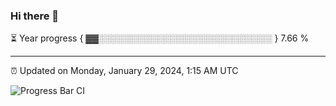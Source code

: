 ### Hi there 👋

⏳ Year progress { ▓▓░░░░░░░░░░░░░░░░░░░░░░░░░░░░ } 7.66 %

---

⏰ Updated on Monday, January 29, 2024, 1:15 AM UTC

![Progress Bar CI](https://github.com/arthurbuhl/arthurbuhl/workflows/Progress%20Bar%20CI/badge.svg)
